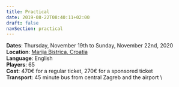 ```yaml
---
title: Practical
date: 2019-08-22T08:40:11+02:00
draft: false
navSection: practical
---
```


**Dates**: Thursday, November 19th to Sunday, November 22nd, 2020 \
**Location**: [Marija Bistrica, Croatia](location) \
**Language**: English \
**Players**: 65 \
**Cost**: 470€ for a regular ticket, 270€ for a sponsored ticket \
**Transport**: 45 minute bus from central Zagreb and the airport \
